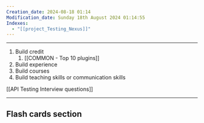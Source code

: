 ```yaml
---
Creation_date: 2024-08-18 01:14
Modification_date: Sunday 18th August 2024 01:14:55
Indexes:
  - "[[project_Testing_Nexus]]"
---
```


----

1. Build credit
	1. [[COMMON - Top 10 plugins]]
2. Build experience
3. Build courses
4. Build teaching skills or communication skills

[[API Testing Interview questions]]











---
## Flash cards section
